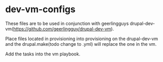 dev-vm-configs
==============
These files are to be used in conjunction with geerlingguys drupal-dev-vm(https://github.com/geerlingguy/drupal-dev-vm).

Place files located in provisioning into provisioning on the drupal-dev-vm and the drupal.make(todo change to .yml) will replace the one in the vm.

Add the tasks into the vm playbook.

